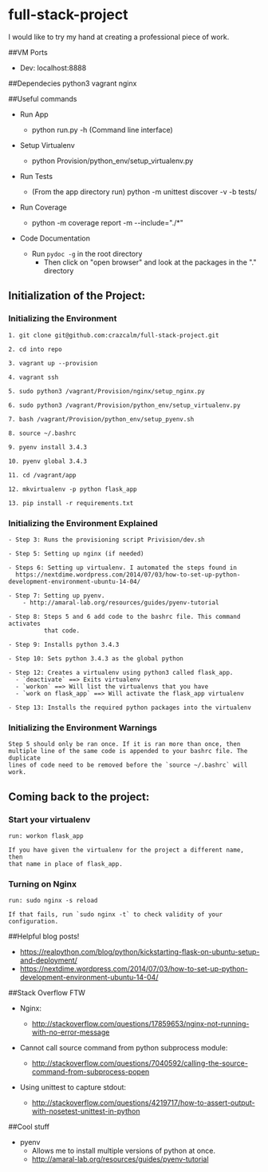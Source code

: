 # full-stack-project
I would like to try my hand at creating a professional piece of work.


##VM Ports
* Dev: localhost:8888

##Dependecies
    python3
    vagrant
    nginx

##Useful commands
* Run App
    * python run.py -h (Command line interface)

* Setup Virtualenv
    * python Provision/python_env/setup_virtualenv.py

* Run Tests
    * (From the app directory run) python -m unittest discover -v -b tests/

* Run Coverage
    * python -m coverage report -m --include="./*"

* Code Documentation
    * Run `pydoc -g` in the root directory
        * Then click on "open browser" and look at the packages in the "." directory

## Initialization of the Project:

### Initializing the Environment
    1. git clone git@github.com:crazcalm/full-stack-project.git

    2. cd into repo

    3. vagrant up --provision

    4. vagrant ssh

    5. sudo python3 /vagrant/Provision/nginx/setup_nginx.py

    6. sudo python3 /vagrant/Provision/python_env/setup_virtualenv.py

    7. bash /vagrant/Provision/python_env/setup_pyenv.sh

    8. source ~/.bashrc

    9. pyenv install 3.4.3

    10. pyenv global 3.4.3

    11. cd /vagrant/app

    12. mkvirtualenv -p python flask_app

    13. pip install -r requirements.txt

### Initializing the Environment Explained
    - Step 3: Runs the provisioning script Privision/dev.sh

    - Step 5: Setting up nginx (if needed)

    - Steps 6: Setting up virtualenv. I automated the steps found in
      https://nextdime.wordpress.com/2014/07/03/how-to-set-up-python-development-environment-ubuntu-14-04/

    - Step 7: Setting up pyenv.
        - http://amaral-lab.org/resources/guides/pyenv-tutorial

    - Step 8: Steps 5 and 6 add code to the bashrc file. This command activates
              that code.

    - Step 9: Installs python 3.4.3

    - Step 10: Sets python 3.4.3 as the global python

    - Step 12: Creates a virtualenv using python3 called flask_app.
      - `deactivate` ==> Exits virtualenv
      - `workon` ==> Will list the virtualenvs that you have
      - `work on flask_app` ==> Will activate the flask_app virtualenv

    - Step 13: Installs the required python packages into the virtualenv

### Initializing the Environment Warnings
    Step 5 should only be ran once. If it is ran more than once, then
    multiple line of the same code is appended to your bashrc file. The duplicate
    lines of code need to be removed before the `source ~/.bashrc` will work.

## Coming back to the project:

### Start your virtualenv
    run: workon flask_app

    If you have given the virtualenv for the project a different name, then
    that name in place of flask_app.

### Turning on Nginx
    run: sudo nginx -s reload

    If that fails, run `sudo nginx -t` to check validity of your configuration.


##Helpful blog posts!
* https://realpython.com/blog/python/kickstarting-flask-on-ubuntu-setup-and-deployment/
* https://nextdime.wordpress.com/2014/07/03/how-to-set-up-python-development-environment-ubuntu-14-04/

##Stack Overflow FTW
* Nginx:
    * http://stackoverflow.com/questions/17859653/nginx-not-running-with-no-error-message

* Cannot call source command from python subprocess module:
    * http://stackoverflow.com/questions/7040592/calling-the-source-command-from-subprocess-popen

* Using unittest to capture stdout:
    * http://stackoverflow.com/questions/4219717/how-to-assert-output-with-nosetest-unittest-in-python

##Cool stuff
* pyenv
    * Allows me to install multiple versions of python at once.
    * http://amaral-lab.org/resources/guides/pyenv-tutorial
